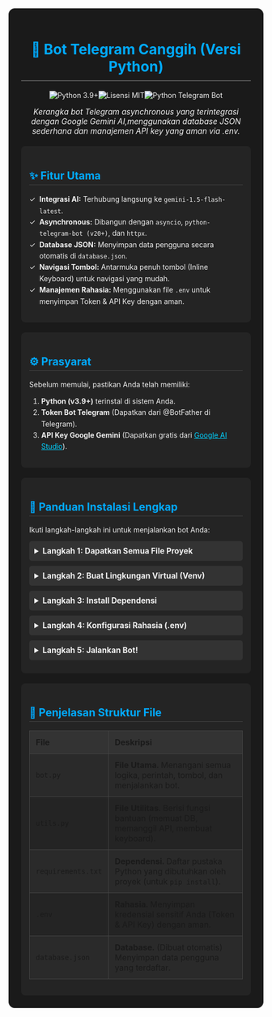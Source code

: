 <div style="font-family: 'Inter', sans-serif; border: 1px solid #333; border-radius: 12px; background-color: #1a1a1a; color: #f0f0f0; padding: 24px; margin: auto; max-width: 900px;"><h1 align="center" style="color: #00aaff; border-bottom: 2px solid #555; padding-bottom: 10px;">🤖 Bot Telegram Canggih (Versi Python)</h1><p align="center"><img src="https://www.google.com/search?q=https://img.shields.io/badge/Python-3.9%252B-blue%3Fstyle%3Dfor-the-badge%26logo%3Dpython" alt="Python 3.9+"><img src="https://www.google.com/search?q=https://img.shields.io/badge/Lisensi-MIT-green%3Fstyle%3Dfor-the-badge" alt="Lisensi MIT"><img src="https://www.google.com/search?q=https://img.shields.io/badge/Framework-python--telegram--bot-blueviolet%3Fstyle%3Dfor-the-badge%26logo%3Dtelegram" alt="Python Telegram Bot"></p><p align="center" style="font-size: 1.1em; font-style: italic;">Kerangka bot Telegram asynchronous yang terintegrasi dengan Google Gemini AI,menggunakan database JSON sederhana dan manajemen API key yang aman via .env.</p><!-- Bagian Fitur --><div style="background-color: #242424; border-radius: 8px; padding: 16px; margin-top: 20px;"><h2 style="color: #00aaff; border-bottom: 1px solid #444; padding-bottom: 5px;">✨ Fitur Utama</h2><ul style="list-style-type: '✓  '; padding-left: 20px; line-height: 1.6;"><li><strong>Integrasi AI:</strong> Terhubung langsung ke <code>gemini-1.5-flash-latest</code>.</li><li><strong>Asynchronous:</strong> Dibangun dengan <code>asyncio</code>, <code>python-telegram-bot (v20+)</code>, dan <code>httpx</code>.</li><li><strong>Database JSON:</strong> Menyimpan data pengguna secara otomatis di <code>database.json</code>.</li><li><strong>Navigasi Tombol:</strong> Antarmuka penuh tombol (Inline Keyboard) untuk navigasi yang mudah.</li><li><strong>Manajemen Rahasia:</strong> Menggunakan file <code>.env</code> untuk menyimpan Token & API Key dengan aman.</li></ul></div><!-- Bagian Prasyarat --><div style="background-color: #242424; border-radius: 8px; padding: 16px; margin-top: 20px;"><h2 style="color: #00aaff; border-bottom: 1px solid #444; padding-bottom: 5px;">⚙️ Prasyarat</h2><p>Sebelum memulai, pastikan Anda telah memiliki:</p><ol style="line-height: 1.6;"><li><b>Python (v3.9+)</b> terinstal di sistem Anda.</li><li><b>Token Bot Telegram</b> (Dapatkan dari @BotFather di Telegram).</li><li><b>API Key Google Gemini</b> (Dapatkan gratis dari <a href="https://aistudio.google.com/app/apikey" target="_blank" style="color: #00d1ff;">Google AI Studio</a>).</li></ol></div><!-- Bagian Panduan Instalasi --><div style="background-color: #242424; border-radius: 8px; padding: 16px; margin-top: 20px;"><h2 style="color: #00aaff; border-bottom: 1px solid #444; padding-bottom: 5px;">🚀 Panduan Instalasi Lengkap</h2><p>Ikuti langkah-langkah ini untuk menjalankan bot Anda:</p><details style="margin-bottom: 10px; background: #333; padding: 10px; border-radius: 5px; cursor: pointer;"><summary style="font-weight: bold; font-size: 1.1em;">Langkah 1: Dapatkan Semua File Proyek</summary><p style="margin-top: 10px;">Pastikan Anda memiliki semua file yang diperlukan dalam satu folder:</p><pre style="background: #111; color: #f0f0f0; padding: 10px; border-radius: 5px; overflow-x: auto;">/folder-bot-anda├── 📜 bot.py├── 🛠️ utils.py├── 📦 requirements.txt├── 🔑 .env└── 📖 README.md</pre></details><details style="margin-bottom: 10px; background: #333; padding: 10px; border-radius: 5px; cursor: pointer;"><summary style="font-weight: bold; font-size: 1.1em;">Langkah 2: Buat Lingkungan Virtual (Venv)</summary><p style="margin-top: 10px;">Sangat disarankan untuk mengisolasi dependensi proyek Anda. Buka terminal di folder proyek dan jalankan:</p><b style="color: #f0f0f0;">Untuk MacOS / Linux:</b>
<pre style="background: #111; color: #f0f0f0; padding: 10px; border-radius: 5px; overflow-x: auto;">python3 -m venv venv
source venv/bin/activate</pre><b style="color: #f0f0f0;">Untuk Windows:</b>
<pre style="background: #111; color: #f0f0f0; padding: 10px; border-radius: 5px; overflow-x: auto;">python -m venv venv
.\venv\Scripts\activate</pre><p><i>Terminal Anda akan menampilkan <code>(venv)</code> di awalnya.</i></p></details><details style="margin-bottom: 10px; background: #333; padding: 10px; border-radius: 5px; cursor: pointer;"><summary style="font-weight: bold; font-size: 1.1em;">Langkah 3: Install Dependensi</summary><p style="margin-top: 10px;">Setelah <code>venv</code> aktif, install semua pustaka yang ada di <code>requirements.txt</code>:</p><pre style="background: #111; color: #f0f0f0; padding: 10px; border-radius: 5px; overflow-x: auto;">pip install -r requirements.txt</pre></details><details style="margin-bottom: 10px; background: #333; padding: 10px; border-radius: 5px; cursor: pointer;"><summary style="font-weight: bold; font-size: 1.1em;">Langkah 4: Konfigurasi Rahasia (.env)</summary><p style="margin-top: 10px;">Buat file <code>.env</code> di folder yang sama. Salin konten di bawah ini ke dalamnya dan ganti dengan nilai Anda yang sebenarnya.</p><div style="background: #4d2828; color: #ffdada; border: 1px solid #ff4d4d; padding: 10px; border-radius: 5px;">
  <pre style="margin: 0; padding: 0; white-space: pre-wrap;"># ❗️ JANGAN BAGIKAN FILE INI KE SIAPAPUN
Ganti dengan nilai Anda yang sebenarnyaTELEGRAM_TOKEN="123456:ABC-DEF123456789"GEMINI_API_KEY="AIzaSy...YOUR_GEMINI_KEY_HERE"</pre></div></details><details style="margin-bottom: 10px; background: #333; padding: 10px; border-radius: 5px; cursor: pointer;"><summary style="font-weight: bold; font-size: 1.1em;">Langkah 5: Jalankan Bot!</summary><p style="margin-top: 10px;">Sekarang, Anda siap menjalankan bot:</p><pre style="background: #111; color: #f0f0f0; padding: 10px; border-radius: 5px; overflow-x: auto;">python bot.py</pre><p>Jika berhasil, Anda akan melihat log di terminal:</p><pre style="background: #111; color: #aeffad; padding: 10px; border-radius: 5px; overflow-x: auto;">INFO:main:Bot sedang berjalan...</pre><p>Buka Telegram, cari bot Anda, dan kirim <code>/start</code>.</p></details></div><!-- Bagian Struktur File --><div style="background-color: #242424; border-radius: 8px; padding: 16px; margin-top: 20px;"><h2 style="color: #00aaff; border-bottom: 1px solid #444; padding-bottom: 5px;">📁 Penjelasan Struktur File</h2><table style="width: 100%; border-collapse: collapse; margin-top: 15px;"><thead style="background: #333; text-align: left;"><tr><th style="padding: 12px; border: 1px solid #444;">File</th><th style="padding: 12px; border: 1px solid #444;">Deskripsi</th></tr></thead><tbody><tr style="background: #2a2a2a;"><td style="padding: 12px; border: 1px solid #444;"><code>bot.py</code></td><td style="padding: 12px; border: 1px solid #444;"><b>File Utama.</b> Menangani semua logika, perintah, tombol, dan menjalankan bot.</td></tr><tr><td style="padding: 12px; border: 1px solid #444;"><code>utils.py</code></td><td style="padding: 12px; border: 1px solid #444;"><b>File Utilitas.</b> Berisi fungsi bantuan (memuat DB, memanggil API, membuat keyboard).</td></tr><tr style="background: #2a2a2a;"><td style="padding: 12px; border: 1px solid #444;"><code>requirements.txt</code></td><td style="padding: 12px; border: 1px solid #444;"><b>Dependensi.</b> Daftar pustaka Python yang dibutuhkan oleh proyek (untuk <code>pip install</code>).</td></tr><tr><td style="padding: 12px; border: 1px solid #444;"><code>.env</code></td><td style="padding: 12px; border: 1px solid #444;"><b>Rahasia.</b> Menyimpan kredensial sensitif Anda (Token & API Key) dengan aman.</td></tr><tr style="background: #2a2a2a;"><td style="padding: 12px; border: 1px solid #444;"><code>database.json</code></td><td style="padding: 12px; border: 1px solid #444;"><b>Database.</b> (Dibuat otomatis) Menyimpan data pengguna yang terdaftar.</td></tr></tbody></table></div></div>
